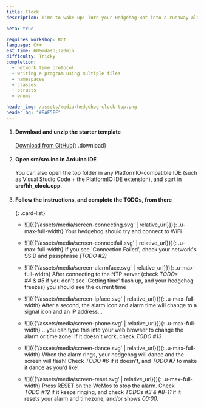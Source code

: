 ```yaml
---
title: Clock
description: Time to wake up! Turn your Hedgehog Bot into a runaway alarm clock and learn some more about how your Hedgehog Bot works.

beta: true

requires_workshop: Bot
language: C++
est_time: 60&mdash;120min
difficulty: Tricky
completion: 
  - network time protocol
  - writing a program using multiple files
  - namespaces
  - classes
  - structs
  - enums

header_img: /assets/media/hedgehog-clock-top.png
header_bg: "#FAF5FF"
---
```


1.  #### Download and unzip the starter template
    [Download from GitHub](https://github.com/jda0/hedgehog-clock/releases/latest){: .download}

2.  #### Open **src/src.ino** in Arduino IDE
    You can also open the top folder in any PlatformIO-compatible IDE (such as 
    Visual Studio Code + the PlatformIO IDE extension), and start in 
    **src/hh_clock.cpp**.

3.  #### Follow the instructions, and complete the TODOs, from there

    {: .card-list}
    - ![]({{'/assets/media/screen-connecting.svg' | relative_url}}){: .u-max-full-width}
      Your hedgehog should try and connect to WiFi

    - ![]({{'/assets/media/screen-connectfail.svg' | relative_url}}){: .u-max-full-width}
      If you see 'Connection Failed', check your network's SSID and passphrase _(TODO&nbsp;#2)_

    - ![]({{'/assets/media/screen-alarmface.svg' | relative_url}}){: .u-max-full-width}
      After connecting to the NTP server (check _TODOs #4&nbsp;&&nbsp;#5_ if you don't see 'Getting time' flash up, and your hedgehog freezes) you should see the current time

    - ![]({{'/assets/media/screen-ipface.svg' | relative_url}}){: .u-max-full-width}
      After a second, the alarm icon and alarm time will change to a signal icon and an IP address...

    - ![]({{'/assets/media/screen-phone.svg' | relative_url}}){: .u-max-full-width}
      ...you can type this into your web browser to change the alarm or time zone! If it doesn't work, check _TODO&nbsp;#13_

    - ![]({{'/assets/media/screen-dance.svg' | relative_url}}){: .u-max-full-width}
      When the alarm rings, your hedgehog will dance and the screen will flash! Check _TODO&nbsp;#6_ if it doesn't, and _TODO&nbsp;#7_ to make it dance as you'd like!

    - ![]({{'/assets/media/screen-reset.svg' | relative_url}}){: .u-max-full-width}
      Press RESET on the WeMos to stop the alarm. Check _TODO&nbsp;#12_ if it keeps ringing, and check _TODOs&nbsp;#3&nbsp;&&nbsp;#8-11_ if it resets your alarm and timezone, and/or shows *00:00*.